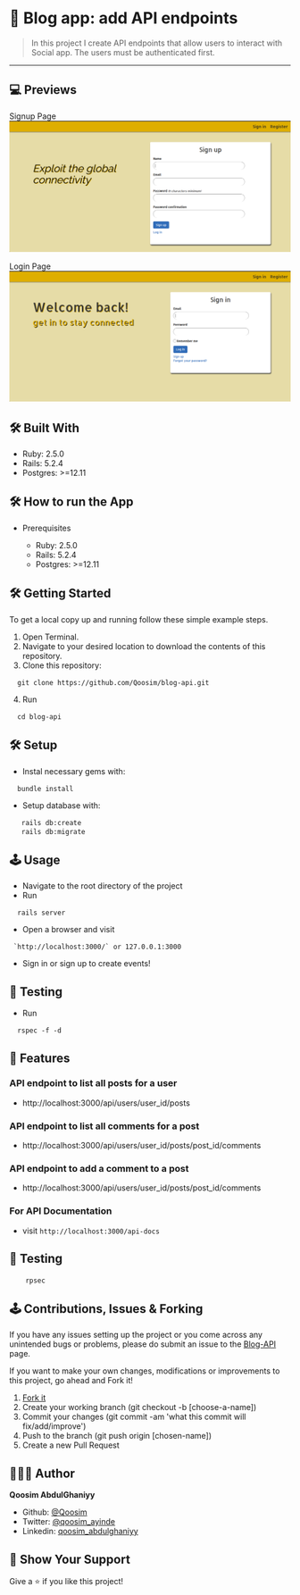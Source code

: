 # 🔐 Blog app: add API endpoints

> In this project I create API endpoints that allow users to interact with Social app. The users must be authenticated first.

***********

## 💻 Previews
Signup Page
  ![Signup](previews/signup_page.png)

Login Page
  ![Login](previews/login_page.png)


## 🛠️ Built With

  - Ruby: 2.5.0
  - Rails: 5.2.4
  - Postgres: >=12.11

## 🛠️ How to run the App

- Prerequisites

  - Ruby: 2.5.0
  - Rails: 5.2.4
  - Postgres: >=12.11


## 🛠️ Getting Started

To get a local copy up and running follow these simple example steps.

1. Open Terminal.
2. Navigate to your desired location to download the contents of this repository.
3. Clone this repository: 
```
  git clone https://github.com/Qoosim/blog-api.git
```
4. Run 
```
  cd blog-api
```

## 🛠️ Setup

- Instal necessary gems with:

```
  bundle install
```

- Setup database with:

```
   rails db:create
   rails db:migrate
```

## 🕹️ Usage

- Navigate to the root directory of the project
- Run 
```
  rails server
```
- Open a browser and visit 
```
 `http://localhost:3000/` or 127.0.0.1:3000
```
- Sign in or sign up to create events!

## 🧪 Testing

- Run
```
  rspec -f -d
```

## 🎉 Features

### API endpoint to list all posts for a user
  - http://localhost:3000/api/users/user_id/posts

### API endpoint to list all comments for a post
  - http://localhost:3000/api/users/user_id/posts/post_id/comments

### API endpoint to add a comment to a post
  - http://localhost:3000/api/users/user_id/posts/post_id/comments

### For API Documentation
  - visit `` http://localhost:3000/api-docs ``

## 🧪 Testing
```
    rpsec
```

## 🕹️ Contributions, Issues & Forking

If you have any issues setting up the project or you come across any unintended bugs or problems, please do submit an issue to the [Blog-API](https://github.com/Qoosim/blog-api/issues) page.

If you want to make your own changes, modifications or improvements to this project, go ahead and Fork it!
1. [Fork it](https://github.com/Qoosim/blog-api/fork)
2. Create your working branch (git checkout -b [choose-a-name])
3. Commit your changes (git commit -am 'what this commit will fix/add/improve')
4. Push to the branch (git push origin [chosen-name])
5. Create a new Pull Request

## 👨🏽‍💻 Author
**Qoosim AbdulGhaniyy**

- Github: [@Qoosim](https://github.com/Qoosim)
- Twitter: [@qoosim_ayinde](https://twitter.com/qoosim_ayinde)
- Linkedin: [qoosim_abdulghaniyy](https://www.linkedin.com/in/qoosim-abdulghaniyy)

## 🧴 Show Your Support

Give a ⭐️ if you like this project!

